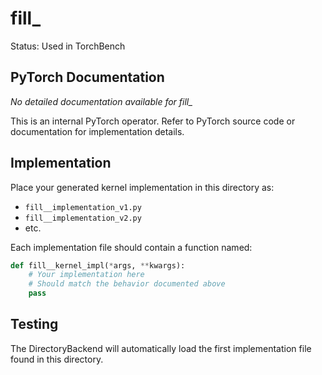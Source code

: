 # fill_

Status: Used in TorchBench

## PyTorch Documentation

*No detailed documentation available for fill_*

This is an internal PyTorch operator. Refer to PyTorch source code or documentation for implementation details.

## Implementation

Place your generated kernel implementation in this directory as:
- `fill__implementation_v1.py`
- `fill__implementation_v2.py`
- etc.

Each implementation file should contain a function named:
```python
def fill__kernel_impl(*args, **kwargs):
    # Your implementation here
    # Should match the behavior documented above
    pass
```

## Testing

The DirectoryBackend will automatically load the first implementation file found in this directory.
